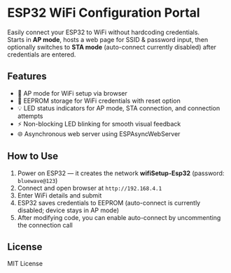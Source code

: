 # ESP32 WiFi Configuration Portal

Easily connect your ESP32 to WiFi without hardcoding credentials.  
Starts in **AP mode**, hosts a web page for SSID & password input, then optionally switches to **STA mode** (auto-connect currently disabled) after credentials are entered.

## Features
- 📡 AP mode for WiFi setup via browser  
- 💾 EEPROM storage for WiFi credentials with reset option  
- 💡 LED status indicators for AP mode, STA connection, and connection attempts  
- ⚡ Non-blocking LED blinking for smooth visual feedback  
- 🌐 Asynchronous web server using ESPAsyncWebServer  

## How to Use
1. Power on ESP32 — it creates the network **wifiSetup-Esp32** (password: `bluewave@123`)  
2. Connect and open browser at `http://192.168.4.1`  
3. Enter WiFi details and submit  
4. ESP32 saves credentials to EEPROM (auto-connect is currently disabled; device stays in AP mode)  
5. After modifying code, you can enable auto-connect by uncommenting the connection call  

## License
MIT License
